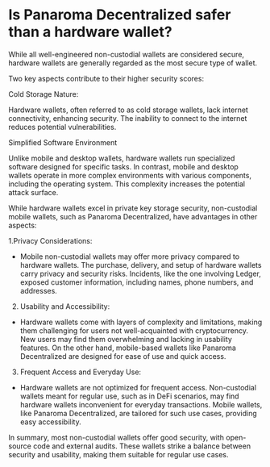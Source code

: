 #  Is Panaroma Decentralized safer than a hardware wallet?

While all well-engineered non-custodial wallets are considered secure, hardware wallets are generally regarded as the most secure type of wallet. 

Two key aspects contribute to their higher security scores: 

 Cold Storage Nature: 

Hardware wallets, often referred to as cold storage wallets, lack internet connectivity, enhancing security. The inability to connect to the internet reduces potential vulnerabilities. 

Simplified Software Environment 

Unlike mobile and desktop wallets, hardware wallets run specialized software designed for specific tasks. In contrast, mobile and desktop wallets operate in more complex environments with various components, including the operating system. This complexity increases the potential attack surface. 

While hardware wallets excel in private key storage security, non-custodial mobile wallets, such as Panaroma Decentralized, have advantages in other aspects: 


1.Privacy Considerations: 
- Mobile non-custodial wallets may offer more privacy compared to hardware wallets. The purchase, delivery, and setup of hardware wallets carry privacy and security risks. Incidents, like the one involving Ledger, exposed customer information, including names, phone numbers, and addresses. 

2. Usability and Accessibility: 
- Hardware wallets come with layers of complexity and limitations, making them challenging for users not well-acquainted with cryptocurrency. New users may find them overwhelming and lacking in usability features. On the other hand, mobile-based wallets like Panaroma Decentralized are designed for ease of use and quick access. 

3. Frequent Access and Everyday Use:  
- Hardware wallets are not optimized for frequent access. Non-custodial wallets meant for regular use, such as in DeFi scenarios, may find hardware wallets inconvenient for everyday transactions. Mobile wallets, like Panaroma Decentralized, are tailored for such use cases, providing easy accessibility. 

In summary, most non-custodial wallets offer good security, with open-source code and external audits. These wallets strike a balance between security and usability, making them suitable for regular use cases. 

